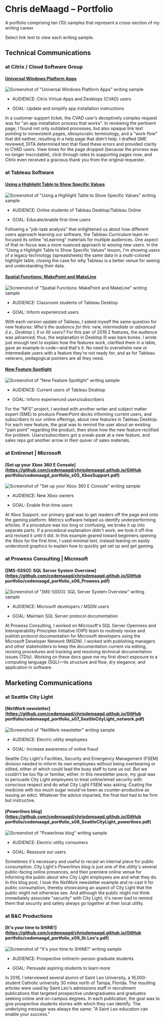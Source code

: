 # Chris deMaagd – Portfolio

A portfolio comprising ten (10) samples that represent a cross-section of my writing career.

Select link text to view each writing sample.

## Technical Communications

### at Citrix / Cloud Software Group

#### [Universal Windows Platform Apps](https://github.com/cedemaagd/chrisdemaagd.github.io/cedemaagd_portfolio_s01_Citrix.pdf)

![Screenshot of "Universal Windows Platform Apps" writing sample](https://github.com/cedemaagd/chrisdemaagd.github.io/cedemaagd_portfolio_s01_aathumb.png)

- AUDIENCE: Citrix Virtual Apps and Desktops (CVAD) users

- GOAL: Update and simplify app installation instructions

In a customer support ticket, the CVAD user’s deceptively complex request was for "an app installation process that works". In reviewing the pertinent page, I found not only outdated processes, but also opaque link text pointing to nonexistent pages, idiosyncratic terminology, and a "work flow" that did neither, resulting in a help page that didn’t help. I drafted SME reviewed, DITA determined text that fixed these errors and provided clarity to CVAD users. View times for the page dropped (because the process was no longer inscrutable), click through rates to supporting pages rose, and Citrix even received a gracious thank you from the original requester.

### at Tableau Software

#### [Using a Highlight Table to Show Specific Values](https://github.com/cedemaagd/chrisdemaagd.github.io/cedemaagd_portfolio_s02_Tableau_highlight-table.pdf)

![Screenshot of "Using a Highlight Table to Show Specific Values" writing sample](https://github.com/cedemaagd/chrisdemaagd.github.io/cedemaagd_portfolio_s02_aathumb.png)

- AUDIENCE: Online students of Tableau Desktop/Tableau Online
  
- GOAL: Educate/enable first-time users

Following a "job-task analysis" that enlightened us about how different users approach learning our software, the Tableau Curriculum team re-focused its online "eLearning" materials for multiple audiences. One aspect of that re-focus was a more nuanced approach to wooing new users. In the "Using a Highlight Table to Show Specific Values" lesson, I'm showing users of a legacy technology (spreadsheets) the same data in a multi-colored highlight table, closing the case for why Tableau is a better venue for seeing and understanding their data.
  
#### [Spatial Functions: MakePoint and MakeLine](https://github.com/cedemaagd/chrisdemaagd.github.io/cedemaagd_portfolio_s03_Tableau_spat-func.pdf)

![Screenshot of "Spatial Functions: MakePoint and MakeLine" writing sample](https://github.com/cedemaagd/chrisdemaagd.github.io/cedemaagd_portfolio_s03_aathumb.png)

- AUDIENCE: Classroom students of Tableau Desktop

- GOAL: Inform experienced users

With each version update of Tableau, I asked myself the same question for new features: *Who's the audience for this: new, intermediate or advanced (i.e., Desktop I, II or III) users?* For this pair of 2019.2 features, the audience was advanced; thus, the explanation in Desktop III was bare bones. I wrote just enough text to explain how the features work, clarified them in a table, gave an example in code—and that's it. No need to overwhelm new or intermediate users with a feature they're not ready for; and as for Tableau veterans, pedagogical pointers are all they need.

#### [New Feature Spotlight](https://github.com/cedemaagd/chrisdemaagd.github.io/cedemaagd_portfolio_s04_Tableau_nfs.pdf)

![Screenshot of "New Feature Spotlight" writing sample](https://github.com/cedemaagd/chrisdemaagd.github.io/cedemaagd_portfolio_s04_aathumb.png)

- AUDIENCE: Current users of Tableau Desktop

- GOAL: Inform experienced users/subscribers

For the "NFS" project, I worked with another writer and subject matter expert (SME) to produce PowerPoint decks informing current users, and subscribers to our online offerings, about new features in Tableau Desktop. For each new feature, the goal was to remind the user about an existing "pain point" regarding the product, then show how the new feature rectified the problem. Users/subscribers got a sneak-peak at a new feature, and sales reps got another arrow in their quiver of sales materials.

### at Entirenet | Microsoft

#### [Set up your Xbox 360 E Console](https://github.com/cedemaagd/chrisdemaagd.github.io/GitHub portfolio/cedemaagd_portfolio_s05_XboxSupport.pdf)

![Screenshot of "Set up your Xbox 360 E Console" writing sample](https://github.com/cedemaagd/chrisdemaagd.github.io/cedemaagd_portfolio_s05_aathumb.png)

- AUDIENCE: New Xbox owners

- GOAL: Enable first-time users

At Xbox Support, our primary goal was to get readers off the page and onto the gaming platform. Metrics software helped us identify underperforming articles. If a procedure was too long or confusing, we broke it up into separate parts. If a procedural explanation didn't work, we took it off-line and revised it until it did. In this example geared toward beginners opening the Xbox for the first time, I used minimal text, instead leaning on easily understood graphics to explain how to quickly get set up and get gaming.

### at Prowess Consulting | Microsoft

#### [[MS-SSSO]: SQL Server System Overview](https://github.com/cedemaagd/chrisdemaagd.github.io/GitHub portfolio/cedemaagd_portfolio_s06_Prowess.pdf)

![Screenshot of "[MS-SSSO]: SQL Server System Overview" writing sample](https://github.com/cedemaagd/chrisdemaagd.github.io/cedemaagd_portfolio_s06_aathumb.png)

- AUDIENCE: Microsoft developers / MSDN users

- GOAL: Maintain SQL Server protocol documentation

At Prowess Consulting, I worked on Microsoft's SQL Server Openness and Interoperability Principles Initiative (OIPI) team to routinely revise and publish protocol documentation for Microsoft developers using the Microsoft Developer Network (MSDN). I worked with publishing managers and other stakeholders to keep the documentation current via editing, revising procedures and tracking and resolving technical documentation issues (TDIs). Working on these docs gave me my first direct exposure to a computing language (SQL)—its structure and flow, dry elegance, and application in software.

## Marketing Communications

### at Seattle City Light

#### [*NetWork* newsletter](https://github.com/cedemaagd/chrisdemaagd.github.io/GitHub portfolio/cedemaagd_portfolio_s07_SeattleCityLight_network.pdf)
  
![Screenshot of "*NetWork* newsletter" writing sample](https://github.com/cedemaagd/chrisdemaagd.github.io/cedemaagd_portfolio_s07_aathumb.png)

- AUDIENCE: Electric utility employees

- GOAL: Increase awareness of online fraud

Seattle City Light's Facilities, Security and Emergency Management (FSEM) division needed to inform its own employees without being overbearing or stilted, either of which could lead the busy staff to tune us out. But we couldn't be too flip or familiar, either. In this newsletter piece, my goal was to persuade City Light employees to treat online/email security with conscious respect and do what City Light FSEM was asking. Coating the medicine with too much sugar would've been as counter-productive as issuing an edict. Whatever the advice imparted, the final text had to be firm but instructive.

#### [*Powerlines* blog](https://github.com/cedemaagd/chrisdemaagd.github.io/GitHub portfolio/cedemaagd_portfolio_s08_SeattleCityLight_powerlines.pdf)

![Screenshot of "*Powerlines* blog" writing sample](https://github.com/cedemaagd/chrisdemaagd.github.io/cedemaagd_portfolio_s08_aathumb.png)
  
- AUDIENCE: Electric utility consumers

- GOAL: Reassure our users

Sometimes it's necessary and useful to recast an internal piece for public consumption. City Light's *Powerlines* blog is just one of the utility's several public-facing online presences, and their premiere online venue for informing the public about who City Light employees are and what they do. In this blog post, I took the *NetWork* newsletter example and re-cast it for public consumption, thereby showcasing an aspect of City Light that the public might not otherwise see. And although the public might not think immediately associate "security" with City Light, it's never bad to remind them that security and safety always go together at their local utility.

### at B&C Productions

#### [It's your time to SHINE!](https://github.com/cedemaagd/chrisdemaagd.github.io/GitHub portfolio/cedemaagd_portfolio_s09_St.Leo's.pdf)

![Screenshot of "It's your time to SHINE!" writing sample](https://github.com/cedemaagd/chrisdemaagd.github.io/cedemaagd_portfolio_s09_aathumb.png)

- AUDIENCE: Prospective online/in-person graduate students

- GOAL: Persuade aspiring students to learn more

In 2016, I interviewed several alumni of Saint Leo University, a 16,000-student Catholic university 30 miles north of Tampa, Florida. The resulting articles were used by Saint Leo's admissions staff in recruitment publications that targeted prospective undergraduates and graduates seeking online and on-campus degrees. In each publication, the goal was to give prospective students stories with which they can identify. The underlying message was always the same: "A Saint Leo education can enable your success."
